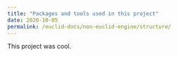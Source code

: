 ```yaml
---
title: "Packages and tools used in this project"
date: 2020-10-05
permalink: /euclid-docs/non-euclid-engine/structure/
---
```


This project was cool.